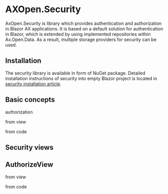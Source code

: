 # AXOpen.Security

AxOpen.Security is library which provides authentication and authorization in Blazor AX applications. It is based on a default solution for authentication in Blazor, which is extended by using implemented repositories within Ax.Open.Data. As a result, multiple storage providers for security can be used. 

## Installation

The security library is available in form of NuGet package. Detailed installation instructions of security into empty Blazor project is located in [security installation article](SECURITYINSTALLATION.md).

## Basic concepts
authorization

from view

from code

## Security views


## AuthorizeView

from view

from code